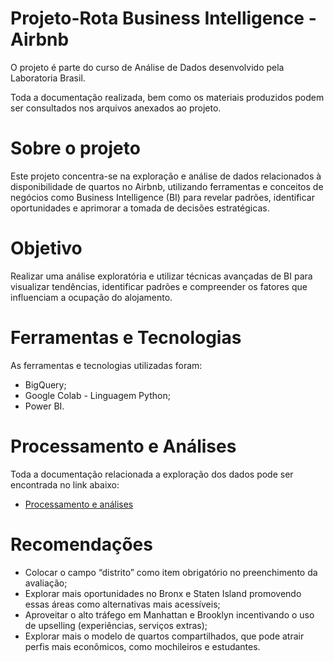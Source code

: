 # Projeto-Rota Business Intelligence - Airbnb

O projeto é parte do curso de Análise de Dados desenvolvido pela Laboratoria Brasil.

Toda a documentação realizada, bem como os materiais produzidos podem ser consultados nos arquivos anexados ao projeto.

# Sobre o projeto

Este projeto concentra-se na exploração e análise de dados relacionados à disponibilidade de quartos no Airbnb, utilizando ferramentas e conceitos de negócios como Business Intelligence (BI) para revelar padrões, identificar oportunidades e aprimorar a tomada de decisões estratégicas.

# Objetivo

Realizar uma análise exploratória e utilizar técnicas avançadas de BI para visualizar tendências, identificar padrões e compreender os fatores que influenciam a ocupação do alojamento.

# Ferramentas e Tecnologias

As ferramentas e tecnologias utilizadas foram:

- BigQuery;
- Google Colab - Linguagem Python;
- Power BI.

# Processamento e Análises

Toda a documentação relacionada a exploração dos dados pode ser encontrada no link abaixo:

- [Processamento e análises](https://github.com/beatriz-mdc/projeto5_airbnb/blob/main/processamento_e_analises.md)

# Recomendações

- Colocar o campo “distrito” como item obrigatório no preenchimento da avaliação;
- Explorar mais oportunidades no Bronx e Staten Island promovendo essas áreas como alternativas mais acessíveis;
- Aproveitar o alto tráfego em Manhattan e Brooklyn incentivando o uso de upselling (experiências, serviços extras);
- Explorar mais o modelo de quartos compartilhados, que pode atrair perfis mais econômicos, como mochileiros e estudantes.








